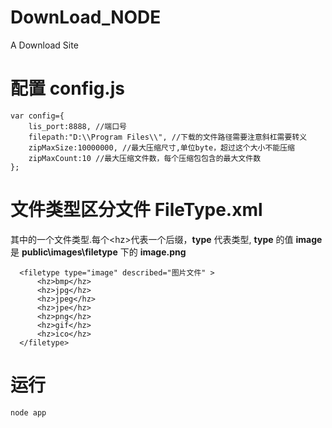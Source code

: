 # DownLoad_NODE
A Download Site

# 配置 config.js
```
var config={
	lis_port:8888, //端口号
	filepath:"D:\\Program Files\\", //下载的文件路径需要注意斜杠需要转义
	zipMaxSize:10000000, //最大压缩尺寸,单位byte，超过这个大小不能压缩
	zipMaxCount:10 //最大压缩文件数，每个压缩包包含的最大文件数
};
```
# 文件类型区分文件 FileType.xml
其中的一个文件类型.每个&lt;hz>代表一个后缀，**type** 代表类型, **type** 的值 **image** 是 **public\images\filetype** 下的 **image.png** 
```
  <filetype type="image" described="图片文件" >
      <hz>bmp</hz>
      <hz>jpg</hz>
      <hz>jpeg</hz>
      <hz>jpe</hz>
      <hz>png</hz>
      <hz>gif</hz>
      <hz>ico</hz>
  </filetype>
```
# 运行
```
node app
```
